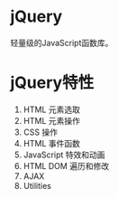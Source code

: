 # jQuery
轻量级的JavaScript函数库。

# jQuery特性
1. HTML 元素选取
2. HTML 元素操作
3. CSS 操作
4. HTML 事件函数
5. JavaScript 特效和动画
6. HTML DOM 遍历和修改
7. AJAX
8. Utilities

